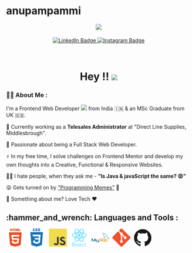 # anupampammi

<div id="header" align="center">
  <img src="https://media.giphy.com/media/ZgTR3UQ9XAWDvqy9jv/giphy.gif" width="500"/>
</div> <br/>
<div id="badges" align="center">
  <a href="https://www.linkedin.com/in/anupampammi">
    <img src="https://img.shields.io/badge/LinkedIn-blue?style=for-the-badge&logo=linkedin&logoColor=white" alt="LinkedIn Badge"/>
  </a>
  <a href="https://instagram.com/frontend_nani?igshid=YmMyMTA2M2Y=">
    <img src="https://img.shields.io/badge/Instagram-orange?style=for-the-badge&logo=instagram&logoColor=white" alt="Instagram Badge"/>
  </a>
  <div id="viewCounter">
    <img src="https://komarev.com/ghpvc/?username=Kruzzz-anupampammi&style=flat-square&color=blue" alt=""/>
  </div><br/>
  <h1>
  Hey !!
  <img src="https://media.giphy.com/media/hvRJCLFzcasrR4ia7z/giphy.gif" width="30px"/>
</h1>
</div>

<div id="profile">
  
  
  ### :man_technologist: About Me : 
  I'm a Frontend Web Developer <img src="https://media.giphy.com/media/WUlplcMpOCEmTGBtBW/giphy.gif" width="30"> from India 🇮🇳 & an MSc Graduate from UK 🇬🇧.
  
 :telescope: Currently working as a <b>Telesales Administrator</b> at "Direct Line Supplies, Middlesbrough".

 :seedling: Passionate about being a Full Stack Web Developer.

 :zap: In my free time, I solve challenges on Frontend Mentor and develop my own thoughts into a Creative, Functional & Responsive Websites.

  :man_facepalming: I hate people, when they ask me  - <b>"Is Java & javaScript the same? :rage:"</b>
  
  :stuck_out_tongue_closed_eyes: Gets turned on by <u>"Programming Memes"</u> :rofl:
  
  :speech_balloon: Something about me? Love Tech :heart:
  </div>

<div id="tools">


  <h2> :hammer_and_wrench: Languages and Tools :</h2>
  
  <img src="https://github.com/devicons/devicon/blob/master/icons/html5/html5-plain-wordmark.svg" title="HTML5" alt="HTML" width="50" height="50"/>&nbsp;
    <img src="https://github.com/devicons/devicon/blob/master/icons/css3/css3-plain-wordmark.svg"  title="CSS3" alt="CSS" width="50" height="50"/>&nbsp;
    <img src="https://github.com/devicons/devicon/blob/master/icons/javascript/javascript-original.svg" title="JavaScript" alt="JavaScript" width="50" height="50"/>&nbsp;
    <img src="https://github.com/devicons/devicon/blob/master/icons/react/react-original-wordmark.svg" title="React" alt="React" width="50" height="50"/>&nbsp;
    <img src="https://github.com/devicons/devicon/blob/master/icons/mysql/mysql-original-wordmark.svg" title="MySQL"  alt="MySQL" width="50" height="50"/>&nbsp;
  <img src="https://github.com/devicons/devicon/blob/master/icons/git/git-original.svg" title="git" alt="git" width="50" height="50" />&nbsp;
   <img src="https://github.com/devicons/devicon/blob/master/icons/github/github-original.svg" title="github" alt="github" width="50" height="50" />&nbsp;
  </div>


